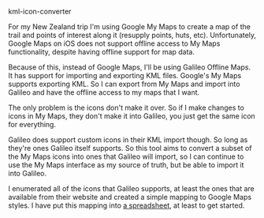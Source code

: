 kml-icon-converter

For my New Zealand trip I'm using Google My Maps to create a map of the trail and points of interest along it (resupply points, huts, etc). Unfortunately, Google Maps on iOS does not support offline access to My Maps functionality, despite having offline support for map data.

Because of this, instead of Google Maps, I'll be using Galileo Offline Maps. It has support for importing and exporting KML files. Google's My Maps supports exporting KML. So I can export from My Maps and import into Galileo and have the offline access to my maps that I want.

The only problem is the icons don't make it over. So if I make changes to icons in My Maps, they don't make it into Galileo, you just get the same icon for everything.

Galileo does support custom icons in their KML import though. So long as they're ones Galileo itself supports. So this tool aims to convert a subset of the My Maps icons into ones that Galileo will import, so I can continue to use the My Maps interface as my source of truth, but be able to import it into Galileo.

I enumerated all of the icons that Galileo supports, at least the ones that are available from their website and created a simple mapping to Google Maps styles. I have put this mapping into [a spreadsheet](https://docs.google.com/spreadsheets/d/1sz3eeuDwWoZvHwnfQ2M-AtNEaEQYHRD5H-PB8AKetI4/edit?usp=sharing), at least to get started.
